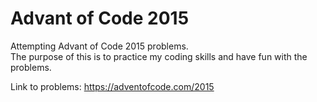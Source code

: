 # Advant of Code 2015

Attempting Advant of Code 2015 problems. </br>
The purpose of this is to practice my coding skills and have fun with the problems. 

Link to problems: https://adventofcode.com/2015